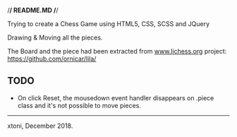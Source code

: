 /****************/
    README.MD
/****************/

Trying to create a Chess Game using HTML5, CSS, SCSS and JQuery

Drawing & Moving all the pieces.

The Board and the piece had been extracted from www.lichess.org project:
https://github.com/ornicar/lila/


TODO
----
* On click Reset, the mousedown event handler disappears on .piece class and it's not possible to move pieces.

--------------------
xtoni, December 2018.

